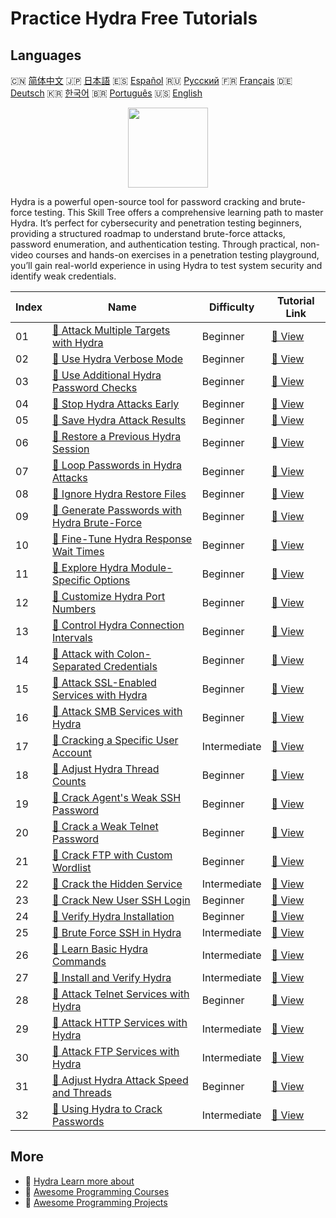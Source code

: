 # Practice Hydra Free Tutorials

## Languages

🇨🇳 [简体中文](README_zh.md) 🇯🇵 [日本語](README_ja.md) 🇪🇸 [Español](README_es.md) 🇷🇺 [Русский](README_ru.md) 🇫🇷 [Français](README_fr.md) 🇩🇪 [Deutsch](README_de.md) 🇰🇷 [한국어](README_ko.md) 🇧🇷 [Português](README_pt.md) 🇺🇸 [English](README.md) 

<div align="center">
<img width="128px" src="https://file.labex.io/path/fqzGODJFWPbL.png">
</div>

Hydra is a powerful open-source tool for password cracking and brute-force testing. This Skill Tree offers a comprehensive learning path to master Hydra. It’s perfect for cybersecurity and penetration testing beginners, providing a structured roadmap to understand brute-force attacks, password enumeration, and authentication testing. Through practical, non-video courses and hands-on exercises in a penetration testing playground, you’ll gain real-world experience in using Hydra to test system security and identify weak credentials.

|   Index | Name                                                                                                                              | Difficulty   | Tutorial Link                                                                                |
|---------|-----------------------------------------------------------------------------------------------------------------------------------|--------------|----------------------------------------------------------------------------------------------|
|      01 | [📖 Attack Multiple Targets with Hydra](https://labex.io/tutorials/hydra-attack-multiple-targets-with-hydra-550760)               | Beginner     | [🔗 View](https://labex.io/tutorials/hydra-attack-multiple-targets-with-hydra-550760)        |
|      02 | [📖 Use Hydra Verbose Mode](https://labex.io/tutorials/hydra-use-hydra-verbose-mode-550777)                                       | Beginner     | [🔗 View](https://labex.io/tutorials/hydra-use-hydra-verbose-mode-550777)                    |
|      03 | [📖 Use Additional Hydra Password Checks](https://labex.io/tutorials/hydra-use-additional-hydra-password-checks-550776)           | Beginner     | [🔗 View](https://labex.io/tutorials/hydra-use-additional-hydra-password-checks-550776)      |
|      04 | [📖 Stop Hydra Attacks Early](https://labex.io/tutorials/hydra-stop-hydra-attacks-early-550774)                                   | Beginner     | [🔗 View](https://labex.io/tutorials/hydra-stop-hydra-attacks-early-550774)                  |
|      05 | [📖 Save Hydra Attack Results](https://labex.io/tutorials/hydra-save-hydra-attack-results-550773)                                 | Beginner     | [🔗 View](https://labex.io/tutorials/hydra-save-hydra-attack-results-550773)                 |
|      06 | [📖 Restore a Previous Hydra Session](https://labex.io/tutorials/hydra-restore-a-previous-hydra-session-550772)                   | Beginner     | [🔗 View](https://labex.io/tutorials/hydra-restore-a-previous-hydra-session-550772)          |
|      07 | [📖 Loop Passwords in Hydra Attacks](https://labex.io/tutorials/hydra-loop-passwords-in-hydra-attacks-550771)                     | Beginner     | [🔗 View](https://labex.io/tutorials/hydra-loop-passwords-in-hydra-attacks-550771)           |
|      08 | [📖 Ignore Hydra Restore Files](https://labex.io/tutorials/hydra-ignore-hydra-restore-files-550770)                               | Beginner     | [🔗 View](https://labex.io/tutorials/hydra-ignore-hydra-restore-files-550770)                |
|      09 | [📖 Generate Passwords with Hydra Brute-Force](https://labex.io/tutorials/hydra-generate-passwords-with-hydra-brute-force-550769) | Beginner     | [🔗 View](https://labex.io/tutorials/hydra-generate-passwords-with-hydra-brute-force-550769) |
|      10 | [📖 Fine-Tune Hydra Response Wait Times](https://labex.io/tutorials/hydra-fine-tune-hydra-response-wait-times-550768)             | Beginner     | [🔗 View](https://labex.io/tutorials/hydra-fine-tune-hydra-response-wait-times-550768)       |
|      11 | [📖 Explore Hydra Module-Specific Options](https://labex.io/tutorials/hydra-explore-hydra-module-specific-options-550767)         | Beginner     | [🔗 View](https://labex.io/tutorials/hydra-explore-hydra-module-specific-options-550767)     |
|      12 | [📖 Customize Hydra Port Numbers](https://labex.io/tutorials/hydra-customize-hydra-port-numbers-550765)                           | Beginner     | [🔗 View](https://labex.io/tutorials/hydra-customize-hydra-port-numbers-550765)              |
|      13 | [📖 Control Hydra Connection Intervals](https://labex.io/tutorials/hydra-control-hydra-connection-intervals-550764)               | Beginner     | [🔗 View](https://labex.io/tutorials/hydra-control-hydra-connection-intervals-550764)        |
|      14 | [📖 Attack with Colon-Separated Credentials](https://labex.io/tutorials/hydra-attack-with-colon-separated-credentials-550763)     | Beginner     | [🔗 View](https://labex.io/tutorials/hydra-attack-with-colon-separated-credentials-550763)   |
|      15 | [📖 Attack SSL-Enabled Services with Hydra](https://labex.io/tutorials/hydra-attack-ssl-enabled-services-with-hydra-550762)       | Beginner     | [🔗 View](https://labex.io/tutorials/hydra-attack-ssl-enabled-services-with-hydra-550762)    |
|      16 | [📖 Attack SMB Services with Hydra](https://labex.io/tutorials/hydra-attack-smb-services-with-hydra-550761)                       | Beginner     | [🔗 View](https://labex.io/tutorials/hydra-attack-smb-services-with-hydra-550761)            |
|      17 | [📖 Cracking a Specific User Account](https://labex.io/tutorials/linux-cracking-a-specific-user-account-415951)                   | Intermediate | [🔗 View](https://labex.io/tutorials/linux-cracking-a-specific-user-account-415951)          |
|      18 | [📖 Adjust Hydra Thread Counts](https://labex.io/tutorials/hydra-adjust-hydra-thread-counts-550758)                               | Beginner     | [🔗 View](https://labex.io/tutorials/hydra-adjust-hydra-thread-counts-550758)                |
|      19 | [📖 Crack Agent's Weak SSH Password](https://labex.io/tutorials/hydra-crack-agent-s-weak-ssh-password-550753)                     | Beginner     | [🔗 View](https://labex.io/tutorials/hydra-crack-agent-s-weak-ssh-password-550753)           |
|      20 | [📖 Crack a Weak Telnet Password](https://labex.io/tutorials/hydra-crack-a-weak-telnet-password-550745)                           | Beginner     | [🔗 View](https://labex.io/tutorials/hydra-crack-a-weak-telnet-password-550745)              |
|      21 | [📖 Crack FTP with Custom Wordlist](https://labex.io/tutorials/hydra-crack-ftp-with-custom-wordlist-550733)                       | Beginner     | [🔗 View](https://labex.io/tutorials/hydra-crack-ftp-with-custom-wordlist-550733)            |
|      22 | [📖 Crack the Hidden Service](https://labex.io/tutorials/hydra-crack-the-hidden-service-550719)                                   | Intermediate | [🔗 View](https://labex.io/tutorials/hydra-crack-the-hidden-service-550719)                  |
|      23 | [📖 Crack New User SSH Login](https://labex.io/tutorials/hydra-crack-new-user-ssh-login-550712)                                   | Beginner     | [🔗 View](https://labex.io/tutorials/hydra-crack-new-user-ssh-login-550712)                  |
|      24 | [📖 Verify Hydra Installation](https://labex.io/tutorials/hydra-verify-hydra-installation-549983)                                 | Beginner     | [🔗 View](https://labex.io/tutorials/hydra-verify-hydra-installation-549983)                 |
|      25 | [📖 Brute Force SSH in Hydra](https://labex.io/tutorials/hydra-brute-force-ssh-in-hydra-549926)                                   | Intermediate | [🔗 View](https://labex.io/tutorials/hydra-brute-force-ssh-in-hydra-549926)                  |
|      26 | [📖 Learn Basic Hydra Commands](https://labex.io/tutorials/hydra-learn-basic-hydra-commands-549918)                               | Intermediate | [🔗 View](https://labex.io/tutorials/hydra-learn-basic-hydra-commands-549918)                |
|      27 | [📖 Install and Verify Hydra](https://labex.io/tutorials/hydra-install-and-verify-hydra-549917)                                   | Intermediate | [🔗 View](https://labex.io/tutorials/hydra-install-and-verify-hydra-549917)                  |
|      28 | [📖 Attack Telnet Services with Hydra](https://labex.io/tutorials/hydra-attack-telnet-services-with-hydra-549916)                 | Beginner     | [🔗 View](https://labex.io/tutorials/hydra-attack-telnet-services-with-hydra-549916)         |
|      29 | [📖 Attack HTTP Services with Hydra](https://labex.io/tutorials/hydra-attack-http-services-with-hydra-549915)                     | Intermediate | [🔗 View](https://labex.io/tutorials/hydra-attack-http-services-with-hydra-549915)           |
|      30 | [📖 Attack FTP Services with Hydra](https://labex.io/tutorials/hydra-attack-ftp-services-with-hydra-549914)                       | Intermediate | [🔗 View](https://labex.io/tutorials/hydra-attack-ftp-services-with-hydra-549914)            |
|      31 | [📖 Adjust Hydra Attack Speed and Threads](https://labex.io/tutorials/hydra-adjust-hydra-attack-speed-and-threads-549913)         | Beginner     | [🔗 View](https://labex.io/tutorials/hydra-adjust-hydra-attack-speed-and-threads-549913)     |
|      32 | [📖 Using Hydra to Crack Passwords](https://labex.io/tutorials/linux-using-hydra-to-crack-passwords-415960)                       | Intermediate | [🔗 View](https://labex.io/tutorials/linux-using-hydra-to-crack-passwords-415960)            |

## More

- 🔗 [Hydra Learn more about](https://labex.io/skilltrees/hydra)
- 🔗 [Awesome Programming Courses](https://github.com/labex-labs/awesome-programming-courses)
- 🔗 [Awesome Programming Projects](https://github.com/labex-labs/awesome-programming-projects)

